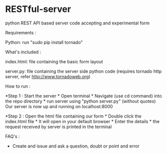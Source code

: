RESTful-server
==============

python REST API based server code accepting and experimental form


Requirements :

  Python:
  run "sudo pip install tornado"
  
What's included :

  index.html:
    file containing the basic form layout
    
  server.py:
    file containing the server side python code (requires tornado http server, refer http://www.tornadoweb.org)


How to run :

  *Step 1 : Start the server
    * Open terminal
    * Navigate (use cd command) into the repo directory
    * run server using "python server.py" (without quotes)
    Our server is now up and running on localhost:8000
  
  *Step 2 : Open the html file containing our form
    * Double click the index.html file
    * It will open in your default browser
    * Enter the details
    * the request received by server is printed in the terminal
    
FAQ's :
  * Create and issue and ask a question, doubt or point and error
